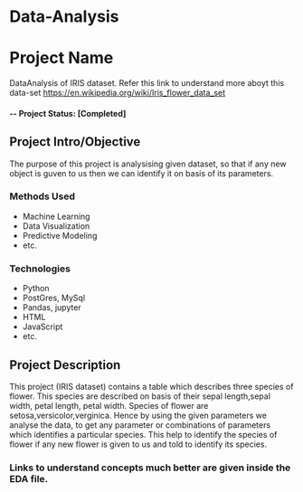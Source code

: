 # Data-Analysis

# Project Name
DataAnalysis of IRIS dataset.
Refer this link to understand more aboyt this data-set https://en.wikipedia.org/wiki/Iris_flower_data_set

#### -- Project Status: [Completed]

## Project Intro/Objective
The purpose of this project is analysising given dataset, so that if any new object is guven to us then we can identify it on basis of its parameters.


### Methods Used
* Machine Learning
* Data Visualization
* Predictive Modeling
* etc.

### Technologies
* Python
* PostGres, MySql
* Pandas, jupyter
* HTML
* JavaScript
* etc. 

## Project Description
This project (IRIS dataset) contains a table  which describes three species of flower.
This species are described on basis of their sepal length,sepal width, petal length, petal width.
Species of flower are setosa,versicolor,verginica.
Hence by using the given parameters we analyse the data, to get any parameter or combinations of parameters which identifies a particular species.
This help to identify the species of flower if any new flower is given to us and told to identify its species.

### Links to understand concepts much better are given inside the EDA file.
